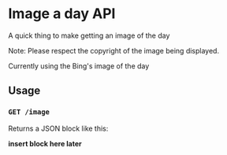 # Image a day API

A quick thing to make getting an image of the day

Note: Please respect the copyright of the image being displayed.

Currently using the Bing's image of the day

## Usage

### `GET /image`
Returns a JSON block like this:

**insert block here later**
